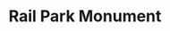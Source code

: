 ---
pid: CH944
title: Rail Park Monument
location_transcription: Rail Park, 11th & Above Vine
zipcode: '19027'
outside_phl: 'Elkins Park PA '
neighborhood: Elkins Park
age: '61'
age_range: 60-69
instagram: 
image_file_name: CH_944.jpg
proposal_transcription: Commemorate & celebrate Philadelphia's version of the NYC
  High Line Rail Park. Phase one is being built now, so a monument can be put in any
  time. I would celebrate the railroads that made Philly so great in the past How
  about actual rail tracks & toy sized trains that take kids on a short ride around?
topic: History,Philadelphia,Youth
topic_summary: 0, 0, 0
type: Interactive,Other No Form
keywords_other: rail park
credit: S. Salgaller
image_labels: 
twitter: wa3zgt
facebook: 
permalink: "/monuments/ch944/"
layout: item-page
---
